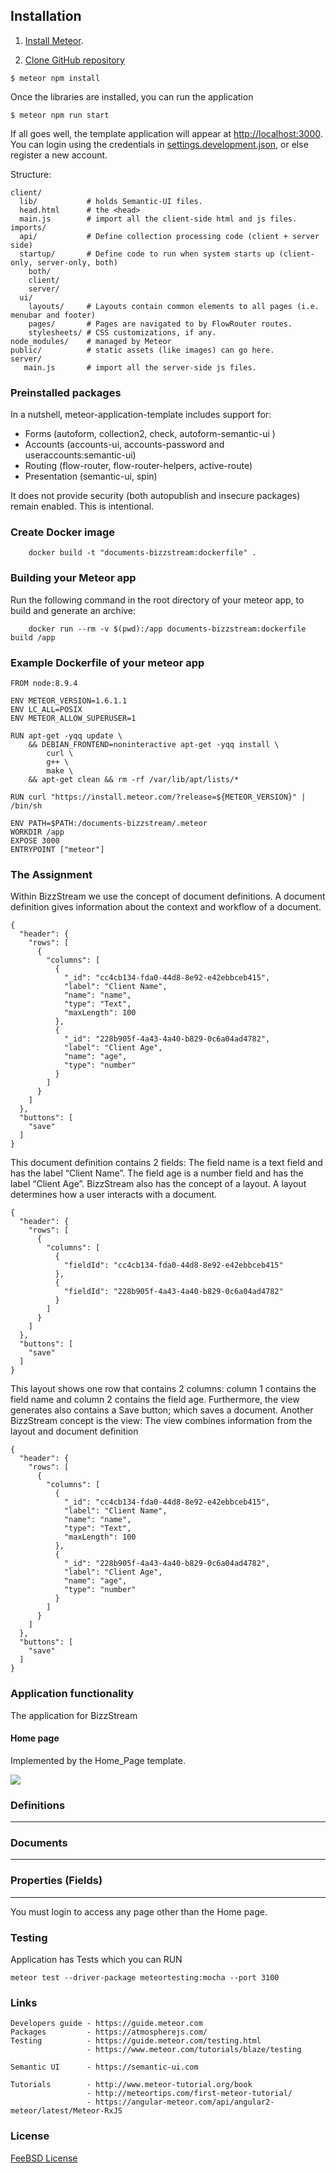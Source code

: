 ## Installation

1. [Install Meteor](https://www.meteor.com/install).

2. [Clone GitHub repository](https://github.com/alexbereza/documents-bizzstream.git)


```
$ meteor npm install
```

Once the libraries are installed, you can run the application

```
$ meteor npm run start
```

If all goes well, the template application will appear at [http://localhost:3000](http://localhost:3000).  You can login using the credentials in [settings.development.json](https://github.com/ics-software-engineering/meteor-application-template/blob/master/config/settings.development.json), or else register a new account.


Structure:

```
client/
  lib/           # holds Semantic-UI files.
  head.html      # the <head>
  main.js        # import all the client-side html and js files. 
imports/
  api/           # Define collection processing code (client + server side)
  startup/       # Define code to run when system starts up (client-only, server-only, both)
    both/          
    client/        
    server/        
  ui/
    layouts/     # Layouts contain common elements to all pages (i.e. menubar and footer)
    pages/       # Pages are navigated to by FlowRouter routes.
    stylesheets/ # CSS customizations, if any.
node_modules/    # managed by Meteor
public/          # static assets (like images) can go here.
server/
   main.js       # import all the server-side js files.
```

### Preinstalled packages

In a nutshell, meteor-application-template includes support for:

  * Forms (autoform, collection2, check, autoform-semantic-ui )
  * Accounts (accounts-ui, accounts-password and useraccounts:semantic-ui)
  * Routing (flow-router, flow-router-helpers, active-route)
  * Presentation (semantic-ui, spin)
  
It does not provide security (both autopublish and insecure packages) remain enabled. This is intentional.

### Create Docker image
```
    docker build -t "documents-bizzstream:dockerfile" .
```

### Building your Meteor app

Run the following command in the root directory of your meteor app, to build and generate an archive:
```
    docker run --rm -v $(pwd):/app documents-bizzstream:dockerfile build /app
```

### Example Dockerfile of your meteor app
```
FROM node:8.9.4

ENV METEOR_VERSION=1.6.1.1
ENV LC_ALL=POSIX
ENV METEOR_ALLOW_SUPERUSER=1

RUN apt-get -yqq update \
    && DEBIAN_FRONTEND=noninteractive apt-get -yqq install \
        curl \
        g++ \
        make \
    && apt-get clean && rm -rf /var/lib/apt/lists/*

RUN curl "https://install.meteor.com/?release=${METEOR_VERSION}" | /bin/sh

ENV PATH=$PATH:/documents-bizzstream/.meteor
WORKDIR /app
EXPOSE 3000
ENTRYPOINT ["meteor"]
```

### The Assignment

Within BizzStream we use the concept of document definitions. A document definition gives information about the context and workflow of a document. 
```
{
  "header": {
    "rows": [
      {
        "columns": [
          {
            "_id": "cc4cb134-fda0-44d8-8e92-e42ebbceb415",
            "label": "Client Name",
            "name": "name",
            "type": "Text",
            "maxLength": 100
          },
          {
            "_id": "228b905f-4a43-4a40-b829-0c6a04ad4782",
            "label": "Client Age",
            "name": "age",
            "type": "number"
          }
        ]
      }
    ]
  },
  "buttons": [
    "save"
  ]
}
```

This document definition contains 2 fields: The field name is a text field and has the label “Client Name”. The field age is a number field and has the label “Client Age”. BizzStream also has the concept of a layout. A layout determines how a user interacts with a document.
```
{
  "header": {
    "rows": [
      {
        "columns": [
          {
            "fieldId": "cc4cb134-fda0-44d8-8e92-e42ebbceb415"
          },
          {
            "fieldId": "228b905f-4a43-4a40-b829-0c6a04ad4782"
          }
        ]
      }
    ]
  },
  "buttons": [
    "save"
  ]
}
```

This layout shows one row that contains 2 columns: column 1 contains the field name and column 2 contains the field age. Furthermore, the view generates also contains a Save button; which saves a document.
Another BizzStream concept is the view: The view combines information from the layout and document definition

```
{
  "header": {
    "rows": [
      {
        "columns": [
          {
            "_id": "cc4cb134-fda0-44d8-8e92-e42ebbceb415",
            "label": "Client Name",
            "name": "name",
            "type": "Text",
            "maxLength": 100
          },
          {
            "_id": "228b905f-4a43-4a40-b829-0c6a04ad4782",
            "label": "Client Age",
            "name": "age",
            "type": "number"
          }
        ]
      }
    ]
  },
  "buttons": [
    "save"
  ]
}
```

### Application functionality

The application for BizzStream 

#### Home page

Implemented by the Home_Page template. 

![](doc/main_page.png)

### Definitions

---

### Documents

---

### Properties (Fields)

---

You must login to access any page other than the Home page. 


### Testing
Application has Tests which you can RUN 
```
meteor test --driver-package meteortesting:mocha --port 3100
```


### Links
```
Developers guide - https://guide.meteor.com
Packages         - https://atmospherejs.com/
Testing          - https://guide.meteor.com/testing.html
                 - https://www.meteor.com/tutorials/blaze/testing

Semantic UI      - https://semantic-ui.com

Tutorials        - http://www.meteor-tutorial.org/book
                 - http://meteortips.com/first-meteor-tutorial/
                 - https://angular-meteor.com/api/angular2-meteor/latest/Meteor-RxJS
```

### License
[FeeBSD License](https://en.wikipedia.org/wiki/BSD_licenses)